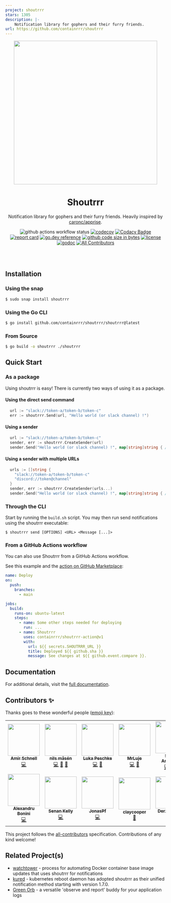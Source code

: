 ```yaml
---
project: shoutrrr
stars: 1305
description: |-
    Notification library for gophers and their furry friends.
url: https://github.com/containrrr/shoutrrr
---
```


<div align="center">

<a href="https://github.com/containrrr/shoutrrr">
    <img src="https://raw.githubusercontent.com/containrrr/shoutrrr/main/docs/shoutrrr-logotype.png" width="450" />
</a>

# Shoutrrr

Notification library for gophers and their furry friends.
Heavily inspired by <a href="https://github.com/caronc/apprise">caronc/apprise</a>.

![github actions workflow status](https://github.com/containrrr/shoutrrr/workflows/Main%20Workflow/badge.svg)
[![codecov](https://codecov.io/gh/containrrr/shoutrrr/branch/main/graph/badge.svg)](https://codecov.io/gh/containrrr/shoutrrr)
[![Codacy Badge](https://app.codacy.com/project/badge/Grade/47eed72de79448e2a6e297d770355544)](https://www.codacy.com/gh/containrrr/shoutrrr/dashboard?utm_source=github.com&amp;utm_medium=referral&amp;utm_content=containrrr/shoutrrr&amp;utm_campaign=Badge_Grade)
[![report card](https://goreportcard.com/badge/github.com/containrrr/shoutrrr)](https://goreportcard.com/badge/github.com/containrrr/shoutrrr)
[![go.dev reference](https://img.shields.io/badge/go.dev-reference-007d9c?logo=go&logoColor=white&style=flat-square)](https://pkg.go.dev/github.com/containrrr/shoutrrr)
[![github code size in bytes](https://img.shields.io/github/languages/code-size/containrrr/shoutrrr.svg?style=flat-square)](https://github.com/containrrr/shoutrrr)
[![license](https://img.shields.io/github/license/containrrr/shoutrrr.svg?style=flat-square)](https://github.com/containrrr/shoutrrr/blob/main/LICENSE)
[![godoc](https://godoc.org/github.com/containrrr/shoutrrr?status.svg)](https://godoc.org/github.com/containrrr/shoutrrr) <!-- ALL-CONTRIBUTORS-BADGE:START - Do not remove or modify this section -->
[![All Contributors](https://img.shields.io/badge/all_contributors-14-orange.svg?style=flat-square)](#contributors-)
<!-- ALL-CONTRIBUTORS-BADGE:END -->

</div>
<br/><br/>

## Installation

### Using the snap

```bash
$ sudo snap install shoutrrr
```

### Using the Go CLI

```bash
$ go install github.com/containrrr/shoutrrr/shoutrrr@latest
```

### From Source

```bash
$ go build -o shoutrrr ./shoutrrr
```

## Quick Start

### As a package

Using shoutrrr is easy! There is currently two ways of using it as a package.

#### Using the direct send command

```go
  url := "slack://token-a/token-b/token-c"
  err := shoutrrr.Send(url, "Hello world (or slack channel) !")

```

#### Using a sender

```go
  url := "slack://token-a/token-b/token-c"
  sender, err := shoutrrr.CreateSender(url)
  sender.Send("Hello world (or slack channel) !", map[string]string { /* ... */ })
```


#### Using a sender with multiple URLs
```go
  urls := []string {
    "slack://token-a/token-b/token-c"
    "discord://token@channel"
  }
  sender, err := shoutrrr.CreateSender(urls...)
  sender.Send("Hello world (or slack channel) !", map[string]string { /* ... */ })
```

### Through the CLI

Start by running the `build.sh` script.
You may then run send notifications using the shoutrrr executable:

```shell
$ shoutrrr send [OPTIONS] <URL> <Message [...]>
```

### From a GitHub Actions workflow

You can also use Shoutrrr from a GitHub Actions workflow.

See this example and the [action on GitHub
Marketplace](https://github.com/marketplace/actions/shoutrrr-action):

```yaml
name: Deploy
on:
  push:
    branches:
      - main

jobs:
  build:
    runs-on: ubuntu-latest
    steps:
      - name: Some other steps needed for deploying
        run: ...
      - name: Shoutrrr
        uses: containrrr/shoutrrr-action@v1
        with:
          url: ${{ secrets.SHOUTRRR_URL }}
          title: Deployed ${{ github.sha }}
          message: See changes at ${{ github.event.compare }}.
```

## Documentation
For additional details, visit the [full documentation](https://containrrr.dev/shoutrrr). 

## Contributors ✨

Thanks goes to these wonderful people ([emoji key](https://allcontributors.org/docs/en/emoji-key)):

<!-- ALL-CONTRIBUTORS-LIST:START - Do not remove or modify this section -->
<!-- prettier-ignore-start -->
<!-- markdownlint-disable -->
<table>
  <tr>
    <td align="center"><a href="https://github.com/amirschnell"><img src="https://avatars3.githubusercontent.com/u/9380508?v=4?s=100" width="100px;" alt=""/><br /><sub><b>Amir Schnell</b></sub></a><br /><a href="https://github.com/containrrr/shoutrrr/commits?author=amirschnell" title="Code">💻</a></td>
    <td align="center"><a href="https://piksel.se"><img src="https://avatars2.githubusercontent.com/u/807383?v=4?s=100" width="100px;" alt=""/><br /><sub><b>nils måsén</b></sub></a><br /><a href="https://github.com/containrrr/shoutrrr/commits?author=piksel" title="Code">💻</a> <a href="https://github.com/containrrr/shoutrrr/commits?author=piksel" title="Documentation">📖</a> <a href="#maintenance-piksel" title="Maintenance">🚧</a></td>
    <td align="center"><a href="https://github.com/lukapeschke"><img src="https://avatars1.githubusercontent.com/u/17085536?v=4?s=100" width="100px;" alt=""/><br /><sub><b>Luka Peschke</b></sub></a><br /><a href="https://github.com/containrrr/shoutrrr/commits?author=lukapeschke" title="Code">💻</a> <a href="https://github.com/containrrr/shoutrrr/commits?author=lukapeschke" title="Documentation">📖</a></td>
    <td align="center"><a href="https://github.com/MrLuje"><img src="https://avatars0.githubusercontent.com/u/632075?v=4?s=100" width="100px;" alt=""/><br /><sub><b>MrLuje</b></sub></a><br /><a href="https://github.com/containrrr/shoutrrr/commits?author=MrLuje" title="Code">💻</a> <a href="https://github.com/containrrr/shoutrrr/commits?author=MrLuje" title="Documentation">📖</a></td>
    <td align="center"><a href="http://simme.dev"><img src="https://avatars0.githubusercontent.com/u/1596025?v=4?s=100" width="100px;" alt=""/><br /><sub><b>Simon Aronsson</b></sub></a><br /><a href="https://github.com/containrrr/shoutrrr/commits?author=simskij" title="Code">💻</a> <a href="https://github.com/containrrr/shoutrrr/commits?author=simskij" title="Documentation">📖</a> <a href="#maintenance-simskij" title="Maintenance">🚧</a></td>
    <td align="center"><a href="https://arnested.dk"><img src="https://avatars2.githubusercontent.com/u/190005?v=4?s=100" width="100px;" alt=""/><br /><sub><b>Arne Jørgensen</b></sub></a><br /><a href="https://github.com/containrrr/shoutrrr/commits?author=arnested" title="Documentation">📖</a> <a href="https://github.com/containrrr/shoutrrr/commits?author=arnested" title="Code">💻</a></td>
    <td align="center"><a href="https://github.com/atighineanu"><img src="https://avatars1.githubusercontent.com/u/27206712?v=4?s=100" width="100px;" alt=""/><br /><sub><b>Alexei Tighineanu</b></sub></a><br /><a href="https://github.com/containrrr/shoutrrr/commits?author=atighineanu" title="Code">💻</a></td>
  </tr>
  <tr>
    <td align="center"><a href="https://github.com/ellisab"><img src="https://avatars2.githubusercontent.com/u/1402047?v=4?s=100" width="100px;" alt=""/><br /><sub><b>Alexandru Bonini</b></sub></a><br /><a href="https://github.com/containrrr/shoutrrr/commits?author=ellisab" title="Code">💻</a></td>
    <td align="center"><a href="https://senan.xyz"><img src="https://avatars0.githubusercontent.com/u/6832539?v=4?s=100" width="100px;" alt=""/><br /><sub><b>Senan Kelly</b></sub></a><br /><a href="https://github.com/containrrr/shoutrrr/commits?author=sentriz" title="Code">💻</a></td>
    <td align="center"><a href="https://github.com/JonasPf"><img src="https://avatars.githubusercontent.com/u/2216775?v=4?s=100" width="100px;" alt=""/><br /><sub><b>JonasPf</b></sub></a><br /><a href="https://github.com/containrrr/shoutrrr/commits?author=JonasPf" title="Code">💻</a></td>
    <td align="center"><a href="https://github.com/claycooper"><img src="https://avatars.githubusercontent.com/u/3612906?v=4?s=100" width="100px;" alt=""/><br /><sub><b>claycooper</b></sub></a><br /><a href="https://github.com/containrrr/shoutrrr/commits?author=claycooper" title="Documentation">📖</a></td>
    <td align="center"><a href="http://ko-fi.com/disyer"><img src="https://avatars.githubusercontent.com/u/16326697?v=4?s=100" width="100px;" alt=""/><br /><sub><b>Derzsi Dániel</b></sub></a><br /><a href="https://github.com/containrrr/shoutrrr/commits?author=darktohka" title="Code">💻</a></td>
    <td align="center"><a href="https://josephkav.io"><img src="https://avatars.githubusercontent.com/u/4267227?v=4?s=100" width="100px;" alt=""/><br /><sub><b>Joseph Kavanagh</b></sub></a><br /><a href="https://github.com/containrrr/shoutrrr/commits?author=JosephKav" title="Code">💻</a> <a href="https://github.com/containrrr/shoutrrr/issues?q=author%3AJosephKav" title="Bug reports">🐛</a></td>
    <td align="center"><a href="https://ring0.lol"><img src="https://avatars.githubusercontent.com/u/1893909?v=4?s=100" width="100px;" alt=""/><br /><sub><b>Justin Steven</b></sub></a><br /><a href="https://github.com/containrrr/shoutrrr/issues?q=author%3Ajustinsteven" title="Bug reports">🐛</a></td>
  </tr>
</table>

<!-- markdownlint-restore -->
<!-- prettier-ignore-end -->

<!-- ALL-CONTRIBUTORS-LIST:END -->

This project follows the [all-contributors](https://github.com/all-contributors/all-contributors) specification. Contributions of any kind welcome!

## Related Project(s)
- [watchtower](https://github.com/containrrr/watchtower) - process for automating Docker container base image updates that uses shoutrrr for notifications
- [kured](https://github.com/weaveworks/kured) - kubernetes reboot daemon has adopted shoutrrr as their unified notification method starting with version 1.7.0.
- [Green Orb](https://github.com/atgreen/green-orb) - a versatile 'observe and report' buddy for your application logs

